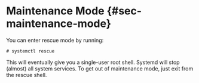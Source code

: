 # Maintenance Mode {#sec-maintenance-mode}

You can enter rescue mode by running:

```ShellSession
# systemctl rescue
```

This will eventually give you a single-user root shell. Systemd will
stop (almost) all system services. To get out of maintenance mode, just
exit from the rescue shell.
